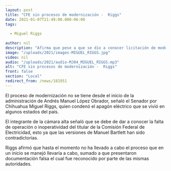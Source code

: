 ```yaml
---
layout: post
title: "CFE sin procesos de modernización -  Riggs"
date: 2021-01-07T21:49:00.000-06:00
tags:
  
  - Miguel Riggs
  
author: nil
description: "Afirma que pese a que se dio a conocer licitación de modernización esta no ha sido llevada a cabo."
image: "/uploads/2021/images-MIGUEL_RIGGS.jpg"
video: nil
audio: "/uploads/2021/audio-MJ04_MIGUEL_RIGGS.mp3"
alt: "CFE sin procesos de modernización -  Riggs"
front: false
section: "Local"
redirect_from: /news/181951
---
```


El proceso de modernización no se tiene desde el inicio de la administración de Andrés Manuel López Obrador, señaló el Senador por Chihuahua Miguel Riggs, quien condenó el apagón eléctrico que se vivió en algunos estados del país.

El integrante de la cámara alta señaló que se debe de dar a conocer la falta de operación o inoperatividad del titular de la Comisión Federal de Electricidad, esto ya que las versiones de Manuel Bartlett han sido contradictorias.

Riggs afirmó que hasta el momento no ha llevado a cabo el proceso que en un inicio se manejó llevaría a cabo, sumado a que presentaron documentación falsa el cual fue reconocido por parte de las mismas autoridades. 